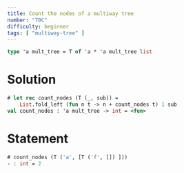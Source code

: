 ```yaml
---
title: Count the nodes of a multiway tree
number: "70C"
difficulty: beginner
tags: [ "multiway-tree" ]
---
```


```ocaml
type 'a mult_tree = T of 'a * 'a mult_tree list
```

# Solution

```ocaml
# let rec count_nodes (T (_, sub)) =
    List.fold_left (fun n t -> n + count_nodes t) 1 sub
val count_nodes : 'a mult_tree -> int = <fun>
```

# Statement

```ocaml
# count_nodes (T ('a', [T ('f', []) ]))
- : int = 2
```
